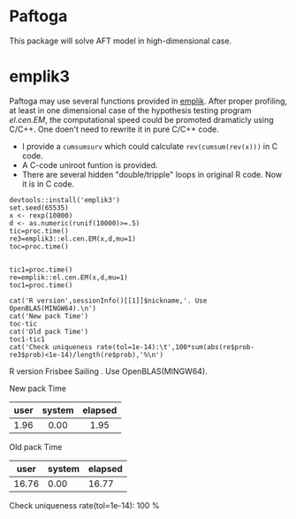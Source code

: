 Paftoga
==========

This package will solve AFT model in high-dimensional case. 


emplik3
====
Paftoga may use several functions provided in [emplik](http://cran.r-project.org/web/packages/emplik "emplik"). After proper profiling, at least in one dimensional case of the hypothesis testing program *el.cen.EM*, the computational speed could be promoted dramaticly using C/C++. One doen't need to rewrite it in pure C/C++ code.

- I provide a `cumsumsurv` which could calculate `rev(cumsum(rev(x)))` in C code.    
- A C-code uniroot funtion is provided.
- There are several hidden "double/tripple" loops in original R code. Now it is in C code.



```{r}
devtools::install('emplik3')
set.seed(65535)
x <- rexp(10000)
d <- as.numeric(runif(10000)>=.5)
tic=proc.time()
re3=emplik3::el.cen.EM(x,d,mu=1)
toc=proc.time()


tic1=proc.time()
re=emplik::el.cen.EM(x,d,mu=1)
toc1=proc.time()

cat('R version',sessionInfo()[[1]]$nickname,'. Use OpenBLAS(MINGW64).\n')
cat('New pack Time')
toc-tic
cat('Old pack Time')
toc1-tic1
cat('Check uniqueness rate(tol=1e-14):\t',100*sum(abs(re$prob-re3$prob)<1e-14)/length(re$prob),'%\n')
```


R version Frisbee Sailing . Use OpenBLAS(MINGW64).

New pack Time

| user | system | elapsed |
|:----:|:------:|:-------:|
| 1.96 | 0.00   | 1.95    |

Old pack Time

| user  | system | elapsed |
|-------|--------|---------|
| 16.76 | 0.00   | 16.77  | 
  
  Check uniqueness rate(tol=1e-14):   100 %
